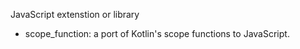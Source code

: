 JavaScript extenstion or library
- scope_function: a port of Kotlin's scope functions to JavaScript.